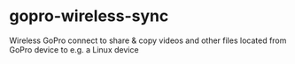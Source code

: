 # gopro-wireless-sync
Wireless GoPro connect to share &amp; copy videos and other files located from GoPro device to e.g. a Linux device
